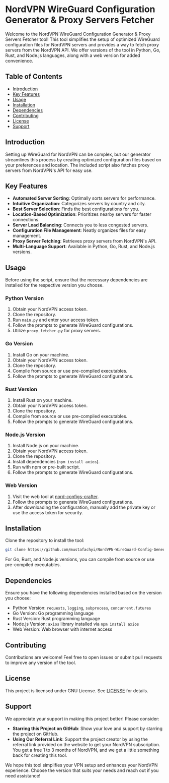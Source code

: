 # NordVPN WireGuard Configuration Generator & Proxy Servers Fetcher

Welcome to the NordVPN WireGuard Configuration Generator & Proxy Servers Fetcher tool! This tool simplifies the setup of optimized WireGuard configuration files for NordVPN servers and provides a way to fetch proxy servers from the NordVPN API. We offer versions of the tool in Python, Go, Rust, and Node.js languages, along with a web version for added convenience.

## Table of Contents

- [Introduction](#introduction)
- [Key Features](#key-features)
- [Usage](#usage)
- [Installation](#installation)
- [Dependencies](#dependencies)
- [Contributing](#contributing)
- [License](#license)
- [Support](#support)

## Introduction

Setting up WireGuard for NordVPN can be complex, but our generator streamlines this process by creating optimized configuration files based on your preferences and location. The included script also fetches proxy servers from NordVPN's API for easy use.

## Key Features

- **Automated Server Sorting**: Optimally sorts servers for performance.
- **Intuitive Organization**: Categorizes servers by country and city.
- **Best Server Selection**: Finds the best configurations for you.
- **Location-Based Optimization**: Prioritizes nearby servers for faster connections.
- **Server Load Balancing**: Connects you to less congested servers.
- **Configuration File Management**: Neatly organizes files for easy management.
- **Proxy Server Fetching**: Retrieves proxy servers from NordVPN's API.
- **Multi-Language Support**: Available in Python, Go, Rust, and Node.js versions.

## Usage

Before using the script, ensure that the necessary dependencies are installed for the respective version you choose.

### Python Version

1. Obtain your NordVPN access token.
2. Clone the repository.
3. Run `main.py` and enter your access token.
4. Follow the prompts to generate WireGuard configurations.
5. Utilize `proxy_fetcher.py` for proxy servers.

### Go Version

1. Install Go on your machine.
2. Obtain your NordVPN access token.
3. Clone the repository.
4. Compile from source or use pre-compiled executables.
5. Follow the prompts to generate WireGuard configurations.

### Rust Version

1. Install Rust on your machine.
2. Obtain your NordVPN access token.
3. Clone the repository.
4. Compile from source or use pre-compiled executables.
5. Follow the prompts to generate WireGuard configurations.

### Node.js Version

1. Install Node.js on your machine.
2. Obtain your NordVPN access token.
3. Clone the repository.
4. Install dependencies (`npm install axios`).
5. Run with npm or pre-built script.
6. Follow the prompts to generate WireGuard configurations.

### Web Version

1. Visit the web tool at [nord-configs-crafter](https://nord-configs-crafter.pages.dev/).
2. Follow the prompts to generate WireGuard configurations.
3. After downloading the configuration, manually add the private key or use the access token for security.

## Installation

Clone the repository to install the tool:

```bash
git clone https://github.com/mustafachyi/NordVPN-WireGuard-Config-Generator.git
```

For Go, Rust, and Node.js versions, you can compile from source or use pre-compiled executables.

## Dependencies

Ensure you have the following dependencies installed based on the version you choose:

- Python Version: `requests`, `logging`, `subprocess`, `concurrent.futures`
- Go Version: Go programming language
- Rust Version: Rust programming language
- Node.js Version: `axios` library installed via `npm install axios`
- Web Version: Web browser with internet access

## Contributing

Contributions are welcome! Feel free to open issues or submit pull requests to improve any version of the tool.

## License

This project is licensed under GNU License. See [LICENSE](LICENSE) for details.

## Support

We appreciate your support in making this project better! Please consider:

- **Starring this Project on GitHub**: Show your love and support by starring the project on GitHub.
- **Using Our Referral Link**: Support the project creator by using the referral link provided on the website to get your NordVPN subscription. You get a free 1 to 3 months of NordVPN, and we get a little something back for creating this tool.

We hope this tool simplifies your VPN setup and enhances your NordVPN experience. Choose the version that suits your needs and reach out if you need assistance!

